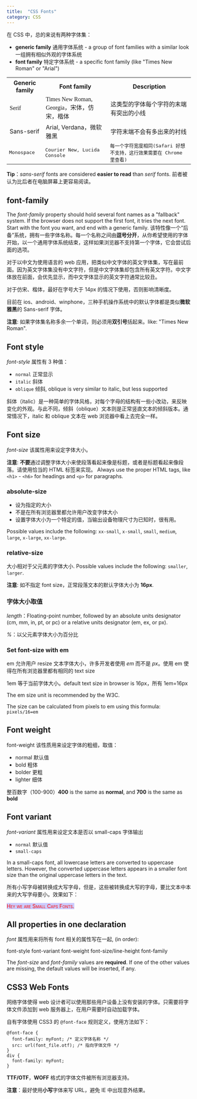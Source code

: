 ```yaml
---
title:  "CSS Fonts"
category: CSS
---
```

在 CSS 中，总的来说有两种字体集：

+ **generic family** 通用字体系统 - a group of font families with a similar look 一组拥有相似外观的字体系统
+ **font family** 特定字体系统 - a specific font family (like "Times New Roman" or "Arial")

<table>
    <tr>
      <th>Generic family</th><th>Font family</th><th>Description</th>
    </tr>
    <tr style="font-family: serif;">
      <td>Serif</td><td>Times New Roman, Georgia，宋体，仿宋，楷体</td><td>这类型的字体每个字符的末端有突出的小线</td>
    </tr>
    <tr>
      <td>Sans-serif</td><td>Arial, Verdana，微软雅黑</td><td>字符末端不会有多出来的衬线</td>
    </tr>
    <tr style="font-family: monospace;">
      <td>Monospace</td><td>Courier New, Lucida Console</td><td>每一个字符宽度相同(Safari 好想不支持，这行效果需要在 Chrome 里查看)</td>
    </tr>
</table>

**Tip**：_sans-serif_ fonts are considered **easier to read** than _serif_ fonts. 前者被认为比后者在电脑屏幕上更容易阅读。

<!--more-->

## font-family

The _font-family_ property should hold several font names as a "fallback" system. If the browser does not support the first font, it tries the next font. Start with the font you want, and end with a generic family. 该特性像一个“后备”系统，拥有一些字体名称。每一个名称之间由**逗号分开**，从你希望使用的字体开始，以一个通用字体系统结束，这样如果浏览器不支持第一个字体，它会尝试后面的选项。

对于以中文为使用语言的 web 应用，<span class="blue-text">把类似中文字体的英文字体集，写在最前面</span>。因为英文字体集没有中文字符，但是中文字体集却包含所有英文字符。中文字体放在前面，会优先显示，而中文字体显示的英文字符通常比较丑。

对于仿宋、楷体，最好在字号大于 14px 的情况下使用，否则影响清晰度。

<span class="blue-text">目前在 ios、android、winphone，三种手机操作系统中的默认字体都是类似**微软雅黑**的 Sans-serif 字体。</span>

**注意**: 如果字体集名称多余一个单词，则必须用**双引号**括起来。like: "Times New Roman".

## Font style

_font-style_ 属性有 3 种值：

+ `normal` 正常显示
+ `italic` 斜体
+ `oblique` 倾斜, oblique is very similar to italic, but less supported

斜体（italic）是一种简单的字体风格，对每个字母的结构有一些小改动，来反映变化的外观。与此不同，倾斜（oblique）文本则是正常竖直文本的倾斜版本。通常情况下，italic 和 oblique 文本在 web 浏览器中看上去完全一样。

## Font size

_font-size_ 该属性用来设定字体大小。

**注意**: **不要**通过调整字体大小来使段落看起来像是标题，或者是标题看起来像段落。<span class="blue-text">请使用恰当的 HTML 标签来实现。</span> Always use the proper HTML tags, like `<h1>` - `<h6>` for headings and `<p>` for paragraphs.

### absolute-size

+ 设为指定的大小
+ 不是在所有浏览器里都允许用户改变字体大小
+ 设置字体大小为一个特定的值，当输出设备物理尺寸为已知时，很有用。

Possible values include the following: `xx-small`, `x-small`, `small`, `medium`, `large`, `x-large`, `xx-large`.

### relative-size

大小相对于父元素的字体大小. Possible values include the following: `smaller`, `larger`.

**注意**: 如不指定 font size，正常段落文本的默认字体大小为 **16px**.

### 字体大小取值

_length_：Floating-point number, followed by an absolute units designator (cm, mm, in, pt, or pc) or a relative units designator (em, ex, or px).

_%_：以父元素字体大小为百分比

### Set font-size with em 

em 允许用户 resize 文本字体大小，许多开发者使用 _em_ 而不是 _px_。使用 em 使得在所有浏览器里都有相同的 text size

1em 等于当前字体大小。default text size in browser is 16px，所有 1em=16px

The em size unit is recommended by the W3C.

The size can be calculated from pixels to em using this formula: `pixels/16=em`

## Font weight

font-weight 该性质用来设定字体的粗细，取值：

+ normal 默认值
+ bold 粗体
+ bolder 更粗
+ lighter 细体

整百数字（100-900）**400** is the same as **normal**, and **700** is the same as **bold**

## Font variant

_font-variant_ 属性用来设定文本是否以 small-caps 字体输出

+ `normal` 默认值
+ `small-caps`

In a small-caps font, all lowercase letters are converted to uppercase letters. However, the converted uppercase letters appears in a smaller font size than the original uppercase letters in the text.

所有小写字母被转换成大写字母，但是，这些被转换成大写的字母，要比文本中本来的大写字母要小。效果如下：

<span style="font-variant:small-caps;color:red;background-color:rgb(204,204,255);">Hey we are Small Caps Fonts.</span>

## All properties in one declaration

_font_ 属性用来将所有 font 相关的属性写在一起,  (in order):

font-style font-variant font-weight font-size/line-height font-family

The _font-size_ and _font-family_ values are **required**. If one of the other values are missing, the default values will be inserted, if any.

## CSS3 Web Fonts

网络字体使得 web 设计者可以使用那些用户设备上没有安装的字体。只需要将字体文件添加到 web 服务器上，在用户需要时自动加载字体。

自有字体使用 CSS3 的 `@font-face` 规则定义，使用方法如下：

    @font-face {
      font-family: myFont; /* 定义字体名称 */
      src: url(font_file.otf); /* 指向字体文件 */
    }
    div {
      font-family: myFont;
    }

**TTF/OTF**，**WOFF** 格式的字体文件被所有浏览器支持。

**注意**：最好使用**小写**字体来写 URL，避免 IE 中出现意外结果。

